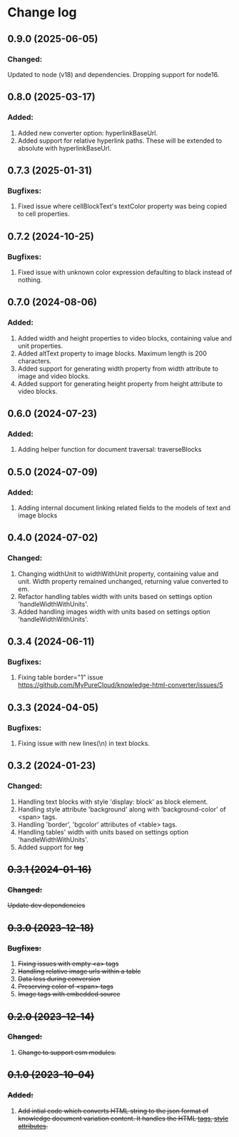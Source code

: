 # Change log

## 0.9.0 (2025-06-05)

### Changed:

Updated to node (v18) and dependencies.
Dropping support for node16.


## 0.8.0 (2025-03-17)

### Added:

1. Added new converter option: hyperlinkBaseUrl.
2. Added support for relative hyperlink paths. These will be extended to absolute with hyperlinkBaseUrl.

## 0.7.3 (2025-01-31)

### Bugfixes:

1. Fixed issue where cellBlockText's textColor property was being copied to cell properties.

## 0.7.2 (2024-10-25)

### Bugfixes:

1. Fixed issue with unknown color expression defaulting to black instead of nothing.

## 0.7.0 (2024-08-06)

### Added:

1. Added width and height properties to video blocks, containing value and unit properties.
2. Added altText property to image blocks. Maximum length is 200 characters.
3. Added support for generating width property from width attribute to image and video blocks.
4. Added support for generating height property from height attribute to video blocks.

## 0.6.0 (2024-07-23)

### Added:

1. Adding helper function for document traversal: traverseBlocks

## 0.5.0 (2024-07-09)

### Added:

1. Adding internal document linking related fields to the models of text and image blocks

## 0.4.0 (2024-07-02)

### Changed:

1. Changing widthUnit to widthWithUnit property, containing value and unit. Width property remained unchanged, returning value converted to em.
2. Refactor handling tables width with units based on settings option 'handleWidthWithUnits'.
3. Added handling images width with units based on settings option 'handleWidthWithUnits'.

## 0.3.4 (2024-06-11)

### Bugfixes:

1. Fixing table border="1" issue
   https://github.com/MyPureCloud/knowledge-html-converter/issues/5

## 0.3.3 (2024-04-05)

### Bugfixes:

1. Fixing issue with new lines(\n) in text blocks.

## 0.3.2 (2024-01-23)

### Changed:

1. Handling text blocks with style 'display: block' as block element.
2. Handling style attribute 'background' along with 'background-color' of \<span\> tags.
3. Handling 'border', 'bgcolor' attributes of \<table\> tags.
4. Handling tables' width with units based on settings option 'handleWidthWithUnits'.
5. Added support for <strike> tag

## 0.3.1 (2024-01-16)

### Changed:

Update dev dependencies

## 0.3.0 (2023-12-18)

### Bugfixes:

1. Fixing issues with empty \<a\> tags
2. Handling relative image urls within a table
3. Data loss during conversion
4. Preserving color of \<span\> tags
5. Image tags with embedded source

## 0.2.0 (2023-12-14)

### Changed:

1. Change to support esm modules.

## 0.1.0 (2023-10-04)

### Added:

1. Add intial code which converts HTML string to the json format of knowledge document variation content. It handles the HTML [tags](src/models/html/tag.ts), [style attributes](src/models/html/style-attribute.ts).
